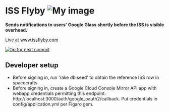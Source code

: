 
ISS Flyby ![My image](https://api.travis-ci.org/mkbehbehani/issflyby.png)
========

**Sends notifications to users' Google Glass shortly before the ISS is visible overhead.**

Live at www.issflyby.com

[![tip for next commit](http://tip4commit.com/projects/348.svg)](http://tip4commit.com/projects/348)

Developer setup
---------------------

- Before signing in, run 'rake db:seed' to obtain the reference ISS row in spacecrafts
- Before signing in, create a Google Cloud Console Mirror API app with webapp credentials permitting this endpoint: http://localhost:3000/auth/google_oauth2/callback. Put credentials in config/application.yml per Figaro gem.